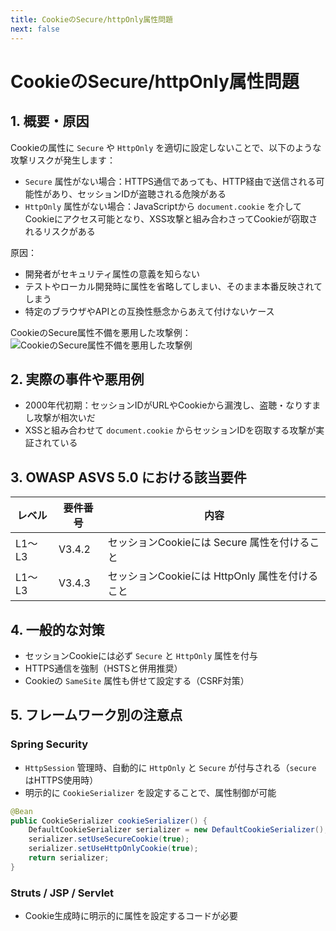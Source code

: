 ```yaml
---
title: CookieのSecure/httpOnly属性問題
next: false
---
```


# CookieのSecure/httpOnly属性問題

## 1. 概要・原因

Cookieの属性に `Secure` や `HttpOnly` を適切に設定しないことで、以下のような攻撃リスクが発生します：

- `Secure` 属性がない場合：HTTPS通信であっても、HTTP経由で送信される可能性があり、セッションIDが盗聴される危険がある
- `HttpOnly` 属性がない場合：JavaScriptから `document.cookie` を介してCookieにアクセス可能となり、XSS攻撃と組み合わさってCookieが窃取されるリスクがある

原因：

- 開発者がセキュリティ属性の意義を知らない
- テストやローカル開発時に属性を省略してしまい、そのまま本番反映されてしまう
- 特定のブラウザやAPIとの互換性懸念からあえて付けないケース

CookieのSecure属性不備を悪用した攻撃例：
![CookieのSecure属性不備を悪用した攻撃例](/images/cookie01.png)

## 2. 実際の事件や悪用例

- 2000年代初期：セッションIDがURLやCookieから漏洩し、盗聴・なりすまし攻撃が相次いだ
- XSSと組み合わせて `document.cookie` からセッションIDを窃取する攻撃が実証されている

## 3. OWASP ASVS 5.0 における該当要件

| レベル   | 要件番号   | 内容                                            |
|----------|------------|-------------------------------------------------|
| L1〜L3   | V3.4.2      | セッションCookieには Secure 属性を付けること        |
| L1〜L3   | V3.4.3      | セッションCookieには HttpOnly 属性を付けること     |

## 4. 一般的な対策

- セッションCookieには必ず `Secure` と `HttpOnly` 属性を付与
- HTTPS通信を強制（HSTSと併用推奨）
- Cookieの `SameSite` 属性も併せて設定する（CSRF対策）

## 5. フレームワーク別の注意点

### Spring Security

- `HttpSession` 管理時、自動的に `HttpOnly` と `Secure` が付与される（`secure` はHTTPS使用時）
- 明示的に `CookieSerializer` を設定することで、属性制御が可能

```java
@Bean
public CookieSerializer cookieSerializer() {
    DefaultCookieSerializer serializer = new DefaultCookieSerializer();
    serializer.setUseSecureCookie(true);
    serializer.setUseHttpOnlyCookie(true);
    return serializer;
}
```

### Struts / JSP / Servlet
- Cookie生成時に明示的に属性を設定するコードが必要
